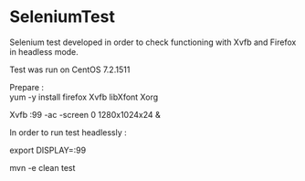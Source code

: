 # SeleniumTest

Selenium test developed in order to check functioning with Xvfb and Firefox in headless mode. 

Test was run on CentOS 7.2.1511 

Prepare :  
 yum -y install firefox Xvfb libXfont Xorg 
 
 Xvfb :99 -ac -screen 0 1280x1024x24 &


In order to run test headlessly : 

export DISPLAY=:99

mvn -e clean test
